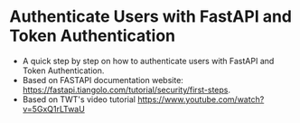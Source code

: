 # Authenticate Users with FastAPI and Token Authentication

- A quick step by step on how to authenticate users with FastAPI and Token Authentication.
- Based on FASTAPI documentation website: https://fastapi.tiangolo.com/tutorial/security/first-steps.
- Based on TWT's video tutorial https://www.youtube.com/watch?v=5GxQ1rLTwaU
